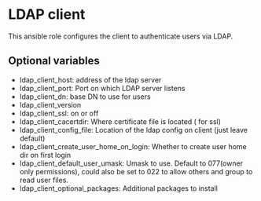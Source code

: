 # LDAP client
This ansible role configures the client to  authenticate users via LDAP.

## Optional variables
* ldap_client_host: address of the ldap server
* ldap_client_port: Port on which LDAP server listens
* ldap_client_dn: base DN to use for users
* ldap_client_version
* ldap_client_ssl: on or off
* ldap_client_cacertdir: Where certificate file is located ( for ssl)
* ldap_client_config_file: Location of the ldap config on client (just leave default)
* ldap_client_create_user_home_on_login: Whether to create user home dir on first login
* ldap_client_default_user_umask: Umask to use. Default to 077(owner only permissions), could also be set to 022 to allow others and group to read user files.
* ldap_client_optional_packages: Additional packages to install
